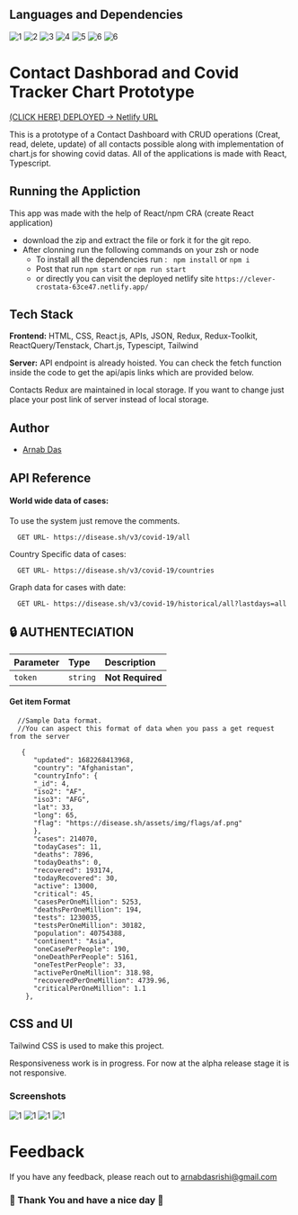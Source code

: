 ## Languages and Dependencies

![1](https://img.shields.io/badge/JavaScript-323330?style=for-the-badge&logo=javascript&logoColor=F7DF1E)
![2](https://img.shields.io/badge/CSS3-1572B6?style=for-the-badge&logo=css3&logoColor=white)
![3](https://img.shields.io/badge/HTML5-E34F26?style=for-the-badge&logo=html5&logoColor=white)
![4](https://img.shields.io/badge/React_Router-CA4245?style=for-the-badge&logo=react-router&logoColor=white)
![5](https://img.shields.io/badge/React-20232A?style=for-the-badge&logo=react&logoColor=61DAFB)
![6](https://img.shields.io/badge/typescript-%23007ACC.svg?style=for-the-badge&logo=typescript&logoColor=white)
![6](https://img.shields.io/badge/tailwindcss-%2338B2AC.svg?style=for-the-badge&logo=tailwind-css&logoColor=white)


# Contact Dashborad and Covid Tracker Chart Prototype
[(CLICK HERE) DEPLOYED -> Netlify URL ](https://clever-crostata-63ce47.netlify.app/)

This is a prototype of a Contact Dashboard with CRUD operations (Creat, read, delete, update) of all contacts possible along with implementation of chart.js for showing covid datas. All of the applications is made with React, Typescript.

## Running the Appliction

This app was made with the help of React/npm CRA (create React application)
- download the zip and extract the file or fork it for the git repo.
- After clonning run the following commands on your zsh or node
    - To install all the dependencies run : ` npm install` or `npm i`
    - Post that run `npm start` or `npm run start`
    - or directly you can visit the deployed netlify site `https://clever-crostata-63ce47.netlify.app/`

## Tech Stack

**Frontend:** HTML, CSS, React.js, APIs, JSON, Redux, Redux-Toolkit, ReactQuery/Tenstack, Chart.js, Typescipt, Tailwind

**Server:** API endpoint is already hoisted. You can check the fetch function inside the code to get the api/apis links which are provided below.

Contacts Redux are maintained in local storage. If you want to change just place your post link of server instead of local storage. 


## Author

- [Arnab Das](https://github.com/arnabdasrishi)


## API Reference

#### World wide data of cases:

To use the system just remove the comments. 

```http
  GET URL- https://disease.sh/v3/covid-19/all
```
Country Specific data of cases:

```http
  GET URL- https://disease.sh/v3/covid-19/countries
```
Graph data for cases with date:

```http
  GET URL- https://disease.sh/v3/covid-19/historical/all?lastdays=all
```

## 🔒 AUTHENTECIATION 

| Parameter | Type     | Description                |
| :-------- | :------- | :------------------------- |
| `token` | `string` | **Not Required** |

#### Get item Format

```http
  //Sample Data format.
  //You can aspect this format of data when you pass a get request from the server
  
   {
      "updated": 1682268413968,
      "country": "Afghanistan",
      "countryInfo": {
      "_id": 4,
      "iso2": "AF",
      "iso3": "AFG",
      "lat": 33,
      "long": 65,
      "flag": "https://disease.sh/assets/img/flags/af.png"
      },
      "cases": 214070,
      "todayCases": 11,
      "deaths": 7896,
      "todayDeaths": 0,
      "recovered": 193174,
      "todayRecovered": 30,
      "active": 13000,
      "critical": 45,
      "casesPerOneMillion": 5253,
      "deathsPerOneMillion": 194,
      "tests": 1230035,
      "testsPerOneMillion": 30182,
      "population": 40754388,
      "continent": "Asia",
      "oneCasePerPeople": 190,
      "oneDeathPerPeople": 5161,
      "oneTestPerPeople": 33,
      "activePerOneMillion": 318.98,
      "recoveredPerOneMillion": 4739.96,
      "criticalPerOneMillion": 1.1
    },
```

## CSS and UI

Tailwind CSS is used to make this project.

Responsiveness work is in progress. For now at the alpha release stage it is not responsive.

### Screenshots

![1](https://i.ibb.co/47X7fMf/1.png)
![1](https://i.ibb.co/8rTD87s/addnew.png)
![1](https://i.ibb.co/W36qvGP/chart1.png)
![1](https://i.ibb.co/8mz5Sv6/chart2.png)

# Feedback

If you have any feedback, please reach out to arnabdasrishi@gmail.com

### 🙂 Thank You and have a nice day 🙏



